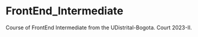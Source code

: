# FrontEnd_Intermediate
Course of FrontEnd Intermediate from the UDistrital-Bogota. Court 2023-II. 

